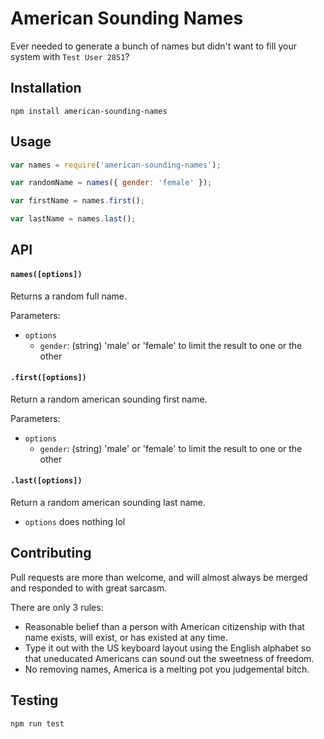 # American Sounding Names
Ever needed to generate a bunch of names but didn't want to fill your system with `Test User 2851`?

## Installation
`npm install american-sounding-names`

## Usage
```js
var names = require('american-sounding-names');

var randomName = names({ gender: 'female' });

var firstName = names.first();

var lastName = names.last();

```

## API

#### `names([options])`
Returns a random full name.

Parameters:
* `options`
  * `gender`: (string) 'male' or 'female' to limit the result to one or the other


#### `.first([options])`
Return a random american sounding first name.

Parameters:
* `options`
  * `gender`: (string) 'male' or 'female' to limit the result to one or the other
  
#### `.last([options])`
Return a random american sounding last name.

* `options` does nothing lol


## Contributing
Pull requests are more than welcome, and will almost always be merged and responded to with great sarcasm.

There are only 3 rules:
 * Reasonable belief than a person with American citizenship with that name exists, will exist, or has existed at any time.
 * Type it out with the US keyboard layout using the English alphabet so that uneducated Americans can sound out the sweetness of freedom.
 * No removing names, America is a melting pot you judgemental bitch.


## Testing
`npm run test`
